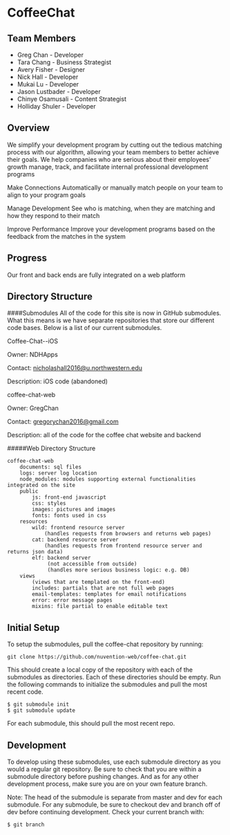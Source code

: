 CoffeeChat
===========

Team Members
----------
- Greg Chan - Developer
- Tara Chang - Business Strategist
- Avery Fisher - Designer
- Nick Hall - Developer
- Mukai Lu - Developer
- Jason Lustbader - Developer 
- Chinye Osamusali - Content Strategist
- Holliday Shuler - Developer

Overview
----------
We simplify your development program by cutting out the tedious matching process with our algorithm, allowing your team members to better achieve their goals. We help companies who are  serious about their employees’ growth manage, track, and facilitate internal professional development programs

Make Connections
Automatically or manually match people on your team to align  to your program goals

Manage Development
See who is matching, when they are  matching and how they respond to their match

Improve Performance
Improve your development programs based on the feedback from the matches in the system



Progress
----------
Our front and back ends are fully integrated on a web platform

Directory Structure
----------
####Submodules
All of the code for this site is now in GitHub submodules. What this means is we have separate repositories that store our different code bases. Below is a list of our current submodules.

Coffee-Chat--iOS

Owner: NDHApps

Contact: nicholashall2016@u.northwestern.edu 

Description: iOS code (abandoned)

coffee-chat-web

Owner: GregChan

Contact: gregorychan2016@gmail.com

Description: all of the code for the coffee chat website and backend

#####Web Directory Structure
```
coffee-chat-web
	documents: sql files
	logs: server log location
	node_modules: modules supporting external functionalities integrated on the site
	public
		js: front-end javascript
		css: styles
		images: pictures and images
		fonts: fonts used in css
	resources
		wild: frontend resource server	
			(handles requests from browsers and returns web pages)
		cat: backend resource server
			(handles requests from frontend resource server and returns json data)
		elf: backend server
			 (not accessible from outside)
			 (handles more serious business logic: e.g. DB)
	views
		(views that are templated on the front-end)
		includes: partials that are not full web pages
		email-templates: templates for email notifications
		error: error message pages
		mixins: file partial to enable editable text
```


Initial Setup
---------
To setup the submodules, pull the coffee-chat repository by running:

```
git clone https://github.com/nuvention-web/coffee-chat.git
```

This should create a local copy of the repository with each of the submodules as directories. Each of these directories should be empty. Run the following commands to initialize the submodules and pull the most recent code.

```
$ git submodule init
$ git submodule update
```

For each submodule, this should pull the most recent repo. 

Development
---------
To develop using these submodules, use each submodule directory as you would a regular git repository. Be sure to check that you are within a submodule directory before pushing changes. And as for any other development process, make sure you are on your own feature branch. 

Note:
The head of the submodule is separate from master and dev for each submodule. For any submodule, be sure to checkout dev and branch off of dev before continuing development. Check your current branch with:

```
$ git branch
```


